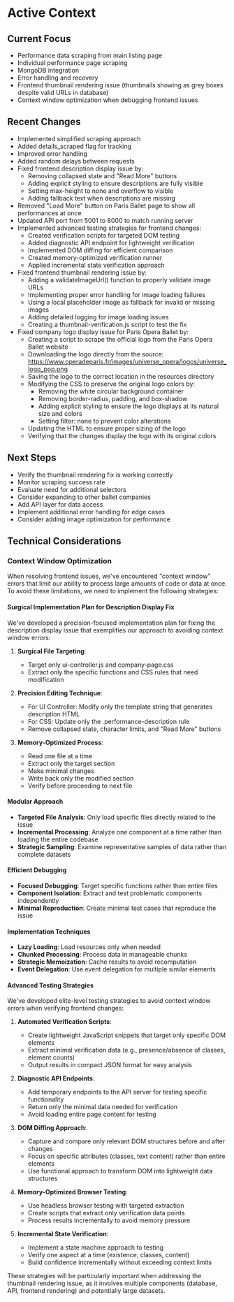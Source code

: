 # Active Context

## Current Focus
- Performance data scraping from main listing page
- Individual performance page scraping
- MongoDB integration
- Error handling and recovery
- Frontend thumbnail rendering issue (thumbnails showing as grey boxes despite valid URLs in database)
- Context window optimization when debugging frontend issues

## Recent Changes
- Implemented simplified scraping approach
- Added details_scraped flag for tracking
- Improved error handling
- Added random delays between requests
- Fixed frontend description display issue by:
  - Removing collapsed state and "Read More" buttons
  - Adding explicit styling to ensure descriptions are fully visible
  - Setting max-height to none and overflow to visible
  - Adding fallback text when descriptions are missing
- Removed "Load More" button on Paris Ballet page to show all performances at once
- Updated API port from 5001 to 8000 to match running server
- Implemented advanced testing strategies for frontend changes:
  - Created verification scripts for targeted DOM testing
  - Added diagnostic API endpoint for lightweight verification
  - Implemented DOM diffing for efficient comparison
  - Created memory-optimized verification runner
  - Applied incremental state verification approach
- Fixed frontend thumbnail rendering issue by:
  - Adding a validateImageUrl() function to properly validate image URLs
  - Implementing proper error handling for image loading failures
  - Using a local placeholder image as fallback for invalid or missing images
  - Adding detailed logging for image loading issues
  - Creating a thumbnail-verification.js script to test the fix
- Fixed company logo display issue for Paris Opera Ballet by:
  - Creating a script to scrape the official logo from the Paris Opera Ballet website
  - Downloading the logo directly from the source: https://www.operadeparis.fr/images/universe_opera/logos/universe_logo_pop.png
  - Saving the logo to the correct location in the resources directory
  - Modifying the CSS to preserve the original logo colors by:
    - Removing the white circular background container
    - Removing border-radius, padding, and box-shadow
    - Adding explicit styling to ensure the logo displays at its natural size and colors
    - Setting filter: none to prevent color alterations
  - Updating the HTML to ensure proper sizing of the logo
  - Verifying that the changes display the logo with its original colors

## Next Steps
- Verify the thumbnail rendering fix is working correctly
- Monitor scraping success rate
- Evaluate need for additional selectors
- Consider expanding to other ballet companies
- Add API layer for data access
- Implement additional error handling for edge cases
- Consider adding image optimization for performance

## Technical Considerations
### Context Window Optimization
When resolving frontend issues, we've encountered "context window" errors that limit our ability to process large amounts of code or data at once. To avoid these limitations, we need to implement the following strategies:

#### Surgical Implementation Plan for Description Display Fix
We've developed a precision-focused implementation plan for fixing the description display issue that exemplifies our approach to avoiding context window errors:

1. **Surgical File Targeting**:
   - Target only ui-controller.js and company-page.css
   - Extract only the specific functions and CSS rules that need modification

2. **Precision Editing Technique**:
   - For UI Controller: Modify only the template string that generates description HTML
   - For CSS: Update only the .performance-description rule
   - Remove collapsed state, character limits, and "Read More" buttons

3. **Memory-Optimized Process**:
   - Read one file at a time
   - Extract only the target section
   - Make minimal changes
   - Write back only the modified section
   - Verify before proceeding to next file

#### Modular Approach
- **Targeted File Analysis**: Only load specific files directly related to the issue
- **Incremental Processing**: Analyze one component at a time rather than loading the entire codebase
- **Strategic Sampling**: Examine representative samples of data rather than complete datasets

#### Efficient Debugging
- **Focused Debugging**: Target specific functions rather than entire files
- **Component Isolation**: Extract and test problematic components independently
- **Minimal Reproduction**: Create minimal test cases that reproduce the issue

#### Implementation Techniques
- **Lazy Loading**: Load resources only when needed
- **Chunked Processing**: Process data in manageable chunks
- **Strategic Memoization**: Cache results to avoid recomputation
- **Event Delegation**: Use event delegation for multiple similar elements

#### Advanced Testing Strategies
We've developed elite-level testing strategies to avoid context window errors when verifying frontend changes:

1. **Automated Verification Scripts**:
   - Create lightweight JavaScript snippets that target only specific DOM elements
   - Extract minimal verification data (e.g., presence/absence of classes, element counts)
   - Output results in compact JSON format for easy analysis

2. **Diagnostic API Endpoints**:
   - Add temporary endpoints to the API server for testing specific functionality
   - Return only the minimal data needed for verification
   - Avoid loading entire page content for testing

3. **DOM Diffing Approach**:
   - Capture and compare only relevant DOM structures before and after changes
   - Focus on specific attributes (classes, text content) rather than entire elements
   - Use functional approach to transform DOM into lightweight data structures

4. **Memory-Optimized Browser Testing**:
   - Use headless browser testing with targeted extraction
   - Create scripts that extract only verification data points
   - Process results incrementally to avoid memory pressure

5. **Incremental State Verification**:
   - Implement a state machine approach to testing
   - Verify one aspect at a time (existence, classes, content)
   - Build confidence incrementally without exceeding context limits

These strategies will be particularly important when addressing the thumbnail rendering issue, as it involves multiple components (database, API, frontend rendering) and potentially large datasets.
